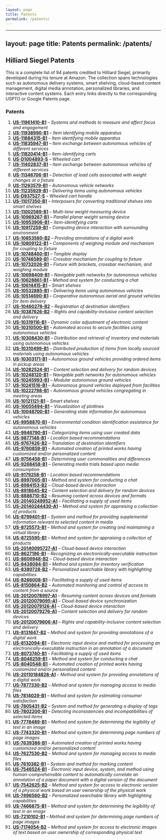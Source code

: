 ```yaml
---
layout: page
title: Patents
permalink: /patents/
---
```

---
layout: page
title: Patents
permalink: /patents/
---

## Hilliard Siegel Patents

This is a complete list of 94 patents credited to Hilliard Siegel, primarily developed during his tenure at Amazon. The collection spans technologies such as autonomous delivery systems, smart shelving, cloud-based content management, digital media annotation, personalized libraries, and interactive content systems. Each entry links directly to the corresponding USPTO or Google Patents page.

### Patents

1. [**US-11961410-B1**](https://patents.google.com/patent/US11961410B1) – *Systems and methods to measure and affect focus and engagement*
2. [**US-11938990-B1**](https://patents.google.com/patent/US11938990B1) – *Item identifying mobile apparatus*
3. [**US-11884315-B1**](https://patents.google.com/patent/US11884315B1) – *Item identifying mobile apparatus*
4. [**US-11835947-B1**](https://patents.google.com/patent/US11835947B1) – *Item exchange between autonomous vehicles of different services*
5. [**US-11820414-B1**](https://patents.google.com/patent/US11820414B1) – *Item-identifying carts*
6. [**US-D1004893-S**](https://patents.google.com/patent/USD1004893S) – *Wheeled cart*
7. [**US-11402837-B1**](https://patents.google.com/patent/US11402837B1) – *Item exchange between autonomous vehicles of different services*
8. [**US-11346706-B1**](https://patents.google.com/patent/US11346706B1) – *Detection of load cells associated with weight changes at a fixture*
9. [**US-11263579-B1**](https://patents.google.com/patent/US11263579B1) – *Autonomous vehicle networks*
10. [**US-11235929-B1**](https://patents.google.com/patent/US11235929B1) – *Delivering items using autonomous vehicles*
11. [**US-D937527-S**](https://patents.google.com/patent/USD937527S) – *Wheeled cart handle*
12. [**US-11017350-B1**](https://patents.google.com/patent/US11017350B1) – *Interposers for converting traditional shelves into smart shelves*
13. [**US-11002589-B1**](https://patents.google.com/patent/US11002589B1) – *Multi-lane weight measuring device*
14. [**US-10969267-B1**](https://patents.google.com/patent/US10969267B1) – *Parallel planar weight sensing device*
15. [**US-10953906-B1**](https://patents.google.com/patent/US10953906B1) – *Item-identifying carts*
16. [**US-10917259-B1**](https://patents.google.com/patent/US10917259B1) – *Computing device interaction with surrounding environment*
17. [**US-10853560-B2**](https://patents.google.com/patent/US10853560B2) – *Providing annotations of a digital work*
18. [**US-10809122-B1**](https://patents.google.com/patent/US10809122B1) – *Components of weighing module and mechanism for coupling to fixture*
19. [**US-10748460-B1**](https://patents.google.com/patent/US10748460B1) – *Tangible display*
20. [**US-10746589-B1**](https://patents.google.com/patent/US10746589B1) – *Crossbar mechanism for coupling to fixture*
21. [**US-10732026-B1**](https://patents.google.com/patent/US10732026B1) – *Fixture with brackets, crossbar mechanism, and weighing module*
22. [**US-10698409-B1**](https://patents.google.com/patent/US10698409B1) – *Navigable path networks for autonomous vehicles*
23. [**US-10628861-B1**](https://patents.google.com/patent/US10628861B1) – *Method and system for conducting a chat*
24. [**US-10614415-B1**](https://patents.google.com/patent/US10614415B1) – *Smart shelves*
25. [**US-10532885-B1**](https://patents.google.com/patent/US10532885B1) – *Delivering items using autonomous vehicles*
26. [**US-10514690-B1**](https://patents.google.com/patent/US10514690B1) – *Cooperative autonomous aerial and ground vehicles for item delivery*
27. [**US-10460278-B2**](https://patents.google.com/patent/US10460278B2) – *Registration of destination identifiers*
28. [**US-10387626-B2**](https://patents.google.com/patent/US10387626B2) – *Rights and capability-inclusive content selection and delivery*
29. [**US-10319116-B1**](https://patents.google.com/patent/US10319116B1) – *Dynamic color adjustment of electronic content*
30. [**US-10310500-B1**](https://patents.google.com/patent/US10310500B1) – *Automated access to secure facilities using autonomous vehicles*
31. [**US-10308430-B1**](https://patents.google.com/patent/US10308430B1) – *Distribution and retrieval of inventory and materials using autonomous vehicles*
32. [**US-10310499-B1**](https://patents.google.com/patent/US10310499B1) – *Distributed production of items from locally sourced materials using autonomous vehicles*
33. [**US-10303171-B1**](https://patents.google.com/patent/US10303171B1) – *Autonomous ground vehicles providing ordered items in pickup areas*
34. [**US-10282524-B1**](https://patents.google.com/patent/US10282524B1) – *Content selection and delivery for random devices*
35. [**US-10248120-B1**](https://patents.google.com/patent/US10248120B1) – *Navigable path networks for autonomous vehicles*
36. [**US-10245993-B1**](https://patents.google.com/patent/US10245993B1) – *Modular autonomous ground vehicles*
37. [**US-10241516-B1**](https://patents.google.com/patent/US10241516B1) – *Autonomous ground vehicles deployed from facilities*
38. [**US-10222798-B1**](https://patents.google.com/patent/US10222798B1) – *Autonomous ground vehicles congregating in meeting areas*
39. [**US-10121121-B1**](https://patents.google.com/patent/US10121121B1) – *Smart shelves*
40. [**US-10055494-B1**](https://patents.google.com/patent/US10055494B1) – *Visualization of plotlines*
41. [**US-10048700-B1**](https://patents.google.com/patent/US10048700B1) – *Generating state information for autonomous vehicles*
42. [**US-9958870-B1**](https://patents.google.com/patent/US9958870B1) – *Environmental condition identification assistance for autonomous vehicles*
43. [**US-9946790-B1**](https://patents.google.com/patent/US9946790B1) – *Categorizing items using user created data*
44. [**US-9877148-B1**](https://patents.google.com/patent/US9877148B1) – *Location based recommendations*
45. [**US-9767426-B2**](https://patents.google.com/patent/US9767426B2) – *Translation of destination identifiers*
46. [**US-9760859-B1**](https://patents.google.com/patent/US9760859B1) – *Automated creation of printed works having customized and/or personalized content*
47. [**US-9756458-B1**](https://patents.google.com/patent/US9756458B1) – *Determining user commonalities and differences*
51. [**US-9268458-B1**](https://patents.google.com/patent/US9268458B1) – *Generating media trials based upon media consumption*
52. [**US-9179258-B1**](https://patents.google.com/patent/US9179258B1) – *Location based recommendations*
53. [**US-8997005-B1**](https://patents.google.com/patent/US8997005B1) – *Method and system for conducting a chat*
54. [**US-8984153-B2**](https://patents.google.com/patent/US8984153B2) – *Cloud-based device interaction*
55. [**US-8918645-B2**](https://patents.google.com/patent/US8918645B2) – *Content selection and delivery for random devices*
56. [**US-8886710-B2**](https://patents.google.com/patent/US8886710B2) – *Resuming content across devices and formats*
57. [**US-20140249952-A1**](https://patents.google.com/patent/US20140249952A1) – *Facilitating a supply of used items*
58. [**US-20140244430-A1**](https://patents.google.com/patent/US20140244430A1) – *Method and system for appraising a collection of products*
59. [**US-8799401-B1**](https://patents.google.com/patent/US8799401B1) – *System and method for providing supplemental information relevant to selected content in media*
60. [**US-8725573-B1**](https://patents.google.com/patent/US8725573B1) – *Method and system for creating and maintaining a virtual library*
61. [**US-8725595-B1**](https://patents.google.com/patent/US8725595B1) – *Method and system for appraising a collection of products*
62. [**US-20140095727-A1**](https://patents.google.com/patent/US20140095727A1) – *Cloud-based device interaction*
63. [**US-8627196-B1**](https://patents.google.com/patent/US8627196B1) – *Recognizing an electronically-executable instruction*
64. [**US-8606948-B2**](https://patents.google.com/patent/US8606948B2) – *Cloud-based device interaction*
65. [**US-8438084-B1**](https://patents.google.com/patent/US8438084B1) – *Method and system for inventory verification*
66. [**US-8380728-B2**](https://patents.google.com/patent/US8380728B2) – *Personalized searchable library with highlighting capabilities*
67. [**US-8266008-B1**](https://patents.google.com/patent/US8266008B1) – *Facilitating a supply of used items*
68. [**US-8150864-B2**](https://patents.google.com/patent/US8150864B2) – *Automated monitoring and control of access to content from a source*
69. [**US-20120078997-A1**](https://patents.google.com/patent/US20120078997A1) – *Resuming content across devices and formats*
70. [**US-20120079095-A1**](https://patents.google.com/patent/US20120079095A1) – *Cloud-based device synchronization*
71. [**US-20120079126-A1**](https://patents.google.com/patent/US20120079126A1) – *Cloud-based device interaction*
72. [**US-20120079276-A1**](https://patents.google.com/patent/US20120079276A1) – *Content selection and delivery for random devices*
73. [**US-20120079606-A1**](https://patents.google.com/patent/US20120079606A1) – *Rights and capability-inclusive content selection and delivery*
74. [**US-8131647-B2**](https://patents.google.com/patent/US8131647B2) – *Method and system for providing annotations of a digital work*
75. [**US-8132094-B1**](https://patents.google.com/patent/US8132094B1) – *Electronic input device and method for processing an electronically-executable instruction in an annotation of a document*
76. [**US-8073740-B1**](https://patents.google.com/patent/US8073740B1) – *Facilitating a supply of used items*
77. [**US-8046259-B1**](https://patents.google.com/patent/US8046259B1) – *Method and system for conducting a chat*
78. [**US-8040548-B1**](https://patents.google.com/patent/US8040548B1) – *Automated creation of printed works having customized and/or personalized content*
79. [**US-20110184828-A1**](https://patents.google.com/patent/US20110184828A1) – *Method and system for providing annotations of a digital work*
80. [**US-7877330-B2**](https://patents.google.com/patent/US7877330B2) – *Method and system for managing access to media files*
81. [**US-7814029-B1**](https://patents.google.com/patent/US7814029B1) – *Method and system for estimating consumer satisfaction*
82. [**US-7805431-B2**](https://patents.google.com/patent/US7805431B2) – *System and method for generating a display of tags*
83. [**US-7802200-B1**](https://patents.google.com/patent/US7802200B1) – *Detecting inconsistencies and incompatibilities of selected items*
84. [**US-7778489-B1**](https://patents.google.com/patent/US7778489B1) – *Method and system for determining the legibility of text in an image*
85. [**US-7743320-B1**](https://patents.google.com/patent/US7743320B1) – *Method and system for determining page numbers of page images*
86. [**US-7639386-B1**](https://patents.google.com/patent/US7639386B1) – *Automated creation of printed works having customized and/or personalized content*
87. [**US-7627530-B2**](https://patents.google.com/patent/US7627530B2) – *Method and system for managing access to media files*
88. [**US-7610382-B1**](https://patents.google.com/patent/US7610382B1) – *System and method for marking content*
89. [**US-7546524-B1**](https://patents.google.com/patent/US7546524B1) – *Electronic input device, system, and method using human-comprehensible content to automatically correlate an annotation of a paper document with a digital version of the document*
90. [**US-7542625-B2**](https://patents.google.com/patent/US7542625B2) – *Method and system for access to electronic version of a physical work based on user ownership of the physical work*
91. [**US-7496560-B2**](https://patents.google.com/patent/US7496560B2) – *Personalized searchable library with highlighting capabilities*
92. [**US-7466875-B1**](https://patents.google.com/patent/US7466875B1) – *Method and system for determining the legibility of text in an image*
93. [**US-7210102-B1**](https://patents.google.com/patent/US7210102B1) – *Method and system for determining page numbers of page images*
94. [**US-7174054-B2**](https://patents.google.com/patent/US7174054B2) – *Method and system for access to electronic images of text based on user ownership of corresponding physical text*


<!-- List continues up through entry 94 -->

